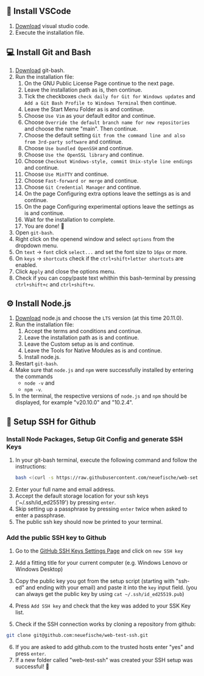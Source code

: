 ## 📝 Install VSCode

1. [Download](https://code.visualstudio.com/) visual studio code.
2. Execute the installation file.

## 💻 Install Git and Bash

1. [Download](https://gitforwindows.org) git-bash.
2. Run the installation file:
   1. On the GNU Public License Page continue to the next page.
   2. Leave the installation path as is, then continue.
   3. Tick the checkboxes `check daily for Git for Windows updates` and `Add a Git Bash Profile to Windows Terminal` then continue.
   4. Leave the Start Menu Folder as is and continue.
   5. Choose `Use Vim` as your default editor and continue.
   6. Choose `Override the default branch name for new repositories` and choose the name "main". Then continue.
   7. Choose the default setting `Git from the command line and also from 3rd-party software` and continue.
   8. Choose `Use bundled OpenSSH` and continue.
   9. Choose `Use the OpenSSL library` and continue.
   10. Choose `Checkout Windows-style, commit Unix-style line endings` and continue.
   11. Choose `Use MinTTY` and continue.
   12. Choose `Fast-forward or merge` and continue.
   13. Choose `Git Credential Manager` and continue.
   14. On the page Configuring extra options leave the settings as is and continue.
   15. On the page Configuring experimental options leave the settings as is and continue.
   16. Wait for the installation to complete.
   17. You are done! 🎉
3. Open `git-bash`.
4. Right click on the openend window and select `options` from the dropdown menu.
5. On `text` -> `font` click `select...` and set the font size to `16px` or more.
6. On `keys` -> `shortcuts` check if the `ctrl+shift+letter shortcuts` are enabled.
7. Click `Apply` and close the options menu.
8. Check if you can copy/paste text whithin this bash-terminal by pressing `ctrl+shift+c` and `ctrl+shift+v`.

## ⚙️ Install Node.js

1. [Download](https://nodejs.org/) node.js and choose the `LTS` version (at this time 20.11.0).
2. Run the installation file:
   1. Accept the terms and conditions and continue.
   2. Leave the installation path as is and continue.
   3. Leave the Custom setup as is and continue.
   4. Leave the Tools for Native Modules as is and continue.
   5. Install node.js.
3. Restart `git-bash`.
4. Make sure that `node.js` and `npm` were successfully installed by entering the commands
   - `node -v` and
   - `npm -v`.
5. In the terminal, the respective versions of `node.js` and `npm` should be displayed, for example "v20.10.0" and "10.2.4".

## 🔐 Setup SSH for Github

### Install Node Packages, Setup Git Config and generate SSH Keys

1. In your git-bash terminal, execute the following command and follow the instructions:
   ```bash
   bash <(curl -s https://raw.githubusercontent.com/neuefische/web-setup/main/windows-setup.bash)
   ```
2. Enter your full name and email address.
3. Accept the default storage location for your ssh keys ('~/.ssh/id_ed25519') by pressing `enter`.
4. Skip setting up a passphrase by pressing `enter` twice when asked to enter a passphrase.
5. The public ssh key should now be printed to your terminal.

### Add the public SSH key to Github

1. Go to the [GitHub SSH Keys Settings Page](https://github.com/settings/keys) and click on `new SSH key`
2. Add a fitting title for your current computer (e.g. Windows Lenovo or Windows Desktop)

3. Copy the public key you got from the setup script (starting with "ssh-ed" and ending with your email) and paste it into the `key` input field. (you can always get the public key by using `cat ~/.ssh/id_ed25519.pub`)
4. Press `Add SSH key` and check that the key was added to your SSK Key list.
5. Check if the SSH connection works by cloning a repository from github:

```bash
git clone git@github.com:neuefische/web-test-ssh.git
```

6. If you are asked to add github.com to the trusted hosts enter "yes" and press `enter`.
7. If a new folder called "web-test-ssh" was created your SSH setup was successful! :tada:
